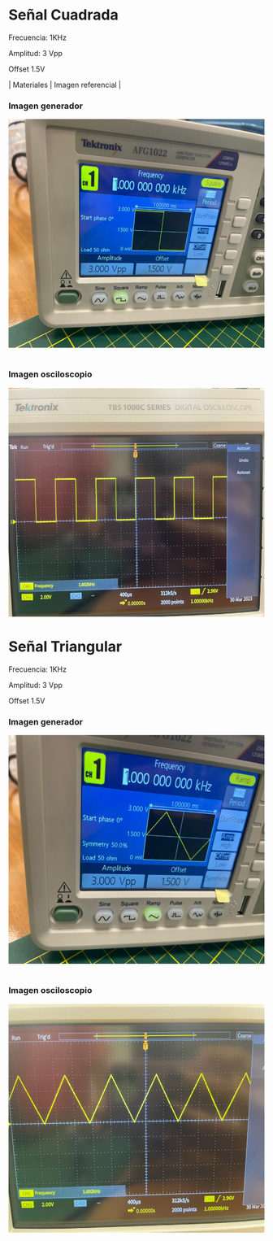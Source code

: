 # Señal Cuadrada
Frecuencia: 1KHz

Amplitud: 3 Vpp

Offset 1.5V

| Materiales             | Imagen referencial                                              |

### Imagen generador

<img src="Generador_onda_cuadrada.jpeg" height="450">

#

### Imagen osciloscopio
<img src="Osciloscopio_onda_cuadrada.jpeg" height="450">


# Señal Triangular
Frecuencia: 1KHz

Amplitud: 3 Vpp

Offset 1.5V


### Imagen generador

<img src="Generador_onda_triang.jpeg" height="450">

#

### Imagen osciloscopio
<img src="Osciloscopio_onda_triang.jpeg" height="450">

